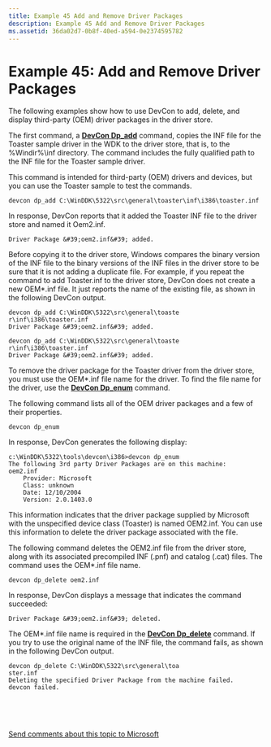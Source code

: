 ```yaml
---
title: Example 45 Add and Remove Driver Packages
description: Example 45 Add and Remove Driver Packages
ms.assetid: 36da02d7-0b8f-40ed-a594-0e2374595782
---
```


# Example 45: Add and Remove Driver Packages


The following examples show how to use DevCon to add, delete, and display third-party (OEM) driver packages in the driver store.

The first command, a [**DevCon Dp\_add**](devcon-dp-add.md) command, copies the INF file for the Toaster sample driver in the WDK to the driver store, that is, to the %Windir%\\inf directory. The command includes the fully qualified path to the INF file for the Toaster sample driver.

This command is intended for third-party (OEM) drivers and devices, but you can use the Toaster sample to test the commands.

```
devcon dp_add C:\WinDDK\5322\src\general\toaster\inf\i386\toaster.inf
```

In response, DevCon reports that it added the Toaster INF file to the driver store and named it Oem2.inf.

```
Driver Package &#39;oem2.inf&#39; added.
```

Before copying it to the driver store, Windows compares the binary version of the INF file to the binary versions of the INF files in the driver store to be sure that it is not adding a duplicate file. For example, if you repeat the command to add Toaster.inf to the driver store, DevCon does not create a new OEM\*.inf file. It just reports the name of the existing file, as shown in the following DevCon output.

```
devcon dp_add C:\WinDDK\5322\src\general\toaste
r\inf\i386\toaster.inf
Driver Package &#39;oem2.inf&#39; added.

devcon dp_add C:\WinDDK\5322\src\general\toaste
r\inf\i386\toaster.inf
Driver Package &#39;oem2.inf&#39; added.
```

To remove the driver package for the Toaster driver from the driver store, you must use the OEM\*.inf file name for the driver. To find the file name for the driver, use the [**DevCon Dp\_enum**](devcon-dp-enum.md) command.

The following command lists all of the OEM driver packages and a few of their properties.

```
devcon dp_enum
```

In response, DevCon generates the following display:

```
c:\WinDDK\5322\tools\devcon\i386>devcon dp_enum
The following 3rd party Driver Packages are on this machine:
oem2.inf
    Provider: Microsoft
    Class: unknown
    Date: 12/10/2004
    Version: 2.0.1403.0
```

This information indicates that the driver package supplied by Microsoft with the unspecified device class (Toaster) is named OEM2.inf. You can use this information to delete the driver package associated with the file.

The following command deletes the OEM2.inf file from the driver store, along with its associated precompiled INF (.pnf) and catalog (.cat) files. The command uses the OEM\*.inf file name.

```
devcon dp_delete oem2.inf
```

In response, DevCon displays a message that indicates the command succeeded:

```
Driver Package &#39;oem2.inf&#39; deleted.
```

The OEM\*.inf file name is required in the [**DevCon Dp\_delete**](devcon-dp-delete.md) command. If you try to use the original name of the INF file, the command fails, as shown in the following DevCon output.

```
devcon dp_delete C:\WinDDK\5322\src\general\toa
ster.inf
Deleting the specified Driver Package from the machine failed.
devcon failed.
```

 

 

[Send comments about this topic to Microsoft](mailto:wsddocfb@microsoft.com?subject=Documentation%20feedback%20[devtest\devtest]:%20Example%2045:%20Add%20and%20Remove%20Driver%20Packages%20%20RELEASE:%20%2811/17/2016%29&body=%0A%0APRIVACY%20STATEMENT%0A%0AWe%20use%20your%20feedback%20to%20improve%20the%20documentation.%20We%20don't%20use%20your%20email%20address%20for%20any%20other%20purpose,%20and%20we'll%20remove%20your%20email%20address%20from%20our%20system%20after%20the%20issue%20that%20you're%20reporting%20is%20fixed.%20While%20we're%20working%20to%20fix%20this%20issue,%20we%20might%20send%20you%20an%20email%20message%20to%20ask%20for%20more%20info.%20Later,%20we%20might%20also%20send%20you%20an%20email%20message%20to%20let%20you%20know%20that%20we've%20addressed%20your%20feedback.%0A%0AFor%20more%20info%20about%20Microsoft's%20privacy%20policy,%20see%20http://privacy.microsoft.com/default.aspx. "Send comments about this topic to Microsoft")




